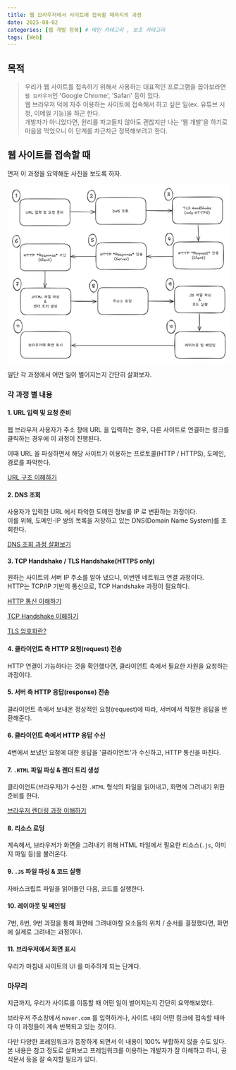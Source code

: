 ```yaml
---
title: 웹 브라우저에서 사이트에 접속할 때까지의 과정
date: 2025-08-02
categories: [웹 개발 정복] # 메인 카테고리 , 보조 카테고리
tags: [Web]
---
```


## 목적

> 우리가 웹 사이트를 접속하기 위해서 사용하는 대표적인 프로그램을 꼽아보라면 `웹 브라우저`인 'Google Chrome', 'Safari' 등이 있다.  
> 웹 브라우저 덕에 자주 이용하는 사이트에 접속해서 하고 싶은 일(ex. 유튜브 시청, 이메일 기능)을 하곤 한다.  
> 개발자가 아니었다면, 원리를 파고들지 않아도 괜찮지만 나는 '웹 개발'을 하기로 마음을 먹었으니 이 단계를 차근차근 정복해보려고 한다.

## 웹 사이트를 접속할 때

먼저 이 과정을 요약해둔 사진을 보도록 하자.

![웹 브라우저에서 사이트에 접속할 때까지의 과정을 정리한 사진](../assets/img/posts/2025-08-02-Things-happen-when-type-url.png)

일단 각 과정에서 어떤 일이 벌어지는지 간단히 살펴보자.

### 각 과정 별 내용

#### 1. URL 입력 및 요청 준비

웹 브라우저 사용자가 주소 창에 URL 을 입력하는 경우, 다른 사이트로 연결하는 링크를 클릭하는 경우에 이 과정이 진행된다.

이때 URL 을 파싱하면서 해당 사이트가 이용하는 프로토콜(HTTP / HTTPS), 도메인, 경로를 파악한다.

[URL 구조 이해하기](./2025-08-04-URL-Structure.md)

#### 2. DNS 조회

사용자가 입력한 URL 에서 파악한 도메인 정보를 IP 로 변환하는 과정이다.  
이를 위해, 도메인-IP 쌍의 목록을 저장하고 있는 DNS(Domain Name System)를 조회한다.

[DNS 조회 과정 살펴보기](./2025-08-05-DNS-Query.md)

#### 3. TCP Handshake / TLS Handshake(HTTPS only)

원하는 사이트의 서버 IP 주소를 알아 냈으니, 이번엔 네트워크 연결 과정이다.  
HTTP는 TCP/IP 기반의 통신으로, TCP Handshake 과정이 필요하다.

[HTTP 통신 이해하기](./2025-08-06-What-is-HTTP.md)

[TCP Handshake 이해하기](./2025-08-06-What-is-TCP.md)

[TLS 암호화란?](./2025-08-06-What-is-TLS.md)

#### 4. 클라이언트 측 HTTP 요청(request) 전송

HTTP 연결이 가능하다는 것을 확인했다면, 클라이언트 측에서 필요한 자원을 요청하는 과정이다.

#### 5. 서버 측 HTTP 응답(response) 전송

클라이언트 측에서 보내온 정상적인 요청(request)에 따라, 서버에서 적절한 응답을 반환해준다.

#### 6. 클라이언트 측에서 HTTP 응답 수신

4번에서 보냈던 요청에 대한 응답을 '클라이언트'가 수신하고, HTTP 통신을 마친다.

#### 7. `.HTML` 파일 파싱 & 렌더 트리 생성

클라이언트(브라우저)가 수신한 `.HTML` 형식의 파일을 읽어내고, 화면에 그려내기 위한 준비를 한다.

[브라우저 렌더링 과정 이해하기](./2025-08-07-How-browsers-render.md)

#### 8. 리소스 로딩

계속해서, 브라우저가 화면을 그려내기 위해 HTML 파일에서 필요한 리소스(`.js`, 이미지 파일 등)을 불러온다.

#### 9. `.JS` 파일 파싱 & 코드 실행

자바스크립트 파일을 읽어들인 다음, 코드를 실행한다.

#### 10. 레이아웃 및 페인팅

7번, 8번, 9번 과정을 통해 화면에 그려내야할 요소들의 위치 / 순서를 결정했다면, 화면에 실제로 그려내는 과정이다.

#### 11. 브라우저에서 화면 표시

우리가 마침내 사이트의 UI 를 마주하게 되는 단계다.

### 마무리

지금까지, 우리가 사이트를 이동할 때 어떤 일이 벌어지는지 간단히 요약해보았다.

브라우저 주소창에서 `naver.com` 를 입력하거나, 사이트 내의 어떤 링크에 접속할 때마다 이 과정들이 계속 반복되고 있는 것이다.

다만 다양한 프레임워크가 등장하게 되면서 이 내용이 100% 부합하지 않을 수도 있다.  
본 내용은 참고 정도로 살펴보고 프레임워크를 이용하는 개발자가 잘 이해하고 하니, 공식문서 등을 잘 숙지할 필요가 있다.

